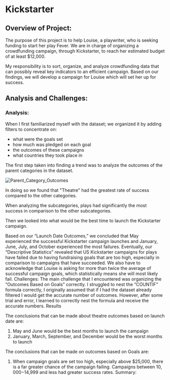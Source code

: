 # Kickstarter

## Overview of Project:

The purpose of this project is to help Louise, a playwriter, who is seeking funding to start her play Fever. We are in charge of organizing a crowdfunding campaign, through Kickstarter, to reach her estimated budget of at least $12,000.

My responsibility is to sort, organize, and analyze crowdfunding data that can possibly reveal key indicators to an efficient campaign. Based on our findings, we will develop a campaign for Louise which will set her up for success.

## Analysis and Challenges:

### Analysis:
  
When I first familiarized myself with the dataset; we organized it by adding filters to concentrate on:

*	what were the goals set 
*	how much was pledged on each goal
*	 the outcomes of these campaigns 
*	what countries they took place in

The first step taken into finding a trend was to analyze the outcomes of the parent categories in the dataset.

![Parent_Category_Outcomes](path/to/Parent_Category_Outcomes.png)



In doing so we found that "Theatre" had the greatest rate of success compared to the other categories.


When analyzing the subcategories, plays had significantly the most success in comparison to the other subcategories.
 
Then we looked into what would be the best time to launch the Kickstarter campaign.
 
Based on our “Launch Date Outcomes,” we concluded that May experienced the successful Kickstarter campaign launches and January, June, July, and October experienced the most failures.
Eventually, our “Descriptive Statistics” revealed that US Kickstarter campaigns for plays have failed due to having fundraising goals that are too high, especially in comparison to campaigns that have succeeded.
We also have to acknowledge that Louise is asking for more than twice the average of successful campaign goals, which statistically means she will most likely fail.
	Challenges: 
	The main challenge that I encountered was organizing the “Outcomes Based on Goals” correctly. I struggled to nest the “COUNTIF” formula correctly, I originally assumed that if I had the dataset already filtered I would get the accurate number of outcomes. However, after some trial and error, I learned to correctly nest the formula and receive the accurate numbers.
Results
 
The conclusions that can be made about theatre outcomes based on launch date are:
1.	May and June would be the best months to launch the campaign
2.	January, March, September, and December would be the worst months to launch

 
The conclusions that can be made on outcomes based on Goals are:
1.	When campaign goals are set too high, especially above $25,000, there is a far greater chance of the campaign failing. Campaigns between $10,000-$14,999 and less had greater success rates.
Summary:


